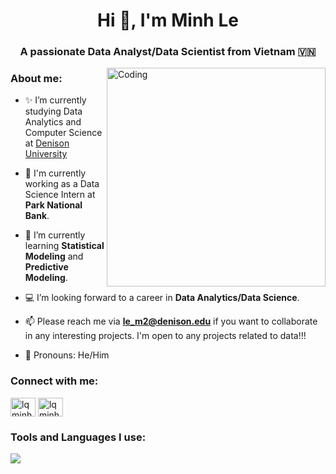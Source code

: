 <h1 align="center">Hi 👋, I'm Minh Le</h1>
<h3 align="center">A passionate Data Analyst/Data Scientist from Vietnam 🇻🇳</h3>
<img align="right" alt="Coding" width="350" src="https://media3.giphy.com/media/bGgsc5mWoryfgKBx1u/200w.gif?cid=6c09b952vr0ot8vjd1lzi8av949w59nq8os380o0w2zusr0u&ep=v1_gifs_search&rid=200w.gif&ct=g">

### About me:
- ✨ I’m currently studying Data Analytics and Computer Science at [Denison University](https://denison.edu/)

- 🔭 I'm currently working as a Data Science Intern at **Park National Bank**.
  
- 🌱 I’m currently learning **Statistical Modeling** and **Predictive Modeling**.
  
- 💻 I’m looking forward to a career in **Data Analytics/Data Science**.

- 📫 Please reach me via **le_m2@denison.edu** if you want to collaborate in any interesting projects. I'm open to any projects related to data!!!

- 🤔 Pronouns: He/Him

<h3 align="left">Connect with me:</h3>
<p align="left">
<a href="https://linkedin.com/in/lqminhh" target="blank"><img align="center" src="https://raw.githubusercontent.com/rahuldkjain/github-profile-readme-generator/master/src/images/icons/Social/linked-in-alt.svg" alt="lqminhh" height="30" width="40" /></a>
<a href="https://instagram.com/lqminhh_" target="blank"><img align="center" src="https://raw.githubusercontent.com/rahuldkjain/github-profile-readme-generator/master/src/images/icons/Social/instagram.svg" alt="lqminhh_" height="30" width="40" /></a>
</p>

### Tools and Languages I use:
<p align="left">
  <a href="https://skillicons.dev">
    <img src="https://skillicons.dev/icons?i=github,visualstudio,py,cpp,r,sklearn,mysql" />
  </a>
</p>
